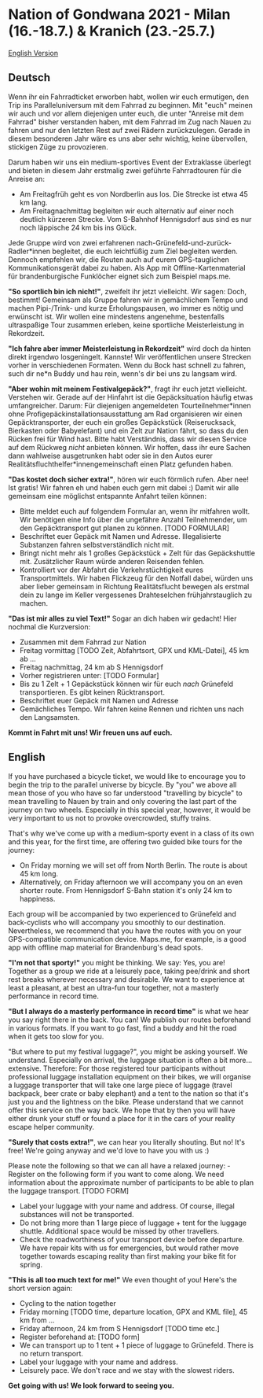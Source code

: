 # Nation of Gondwana 2021 - Milan (16.-18.7.) & Kranich (23.-25.7.)

[English Version](#English)
## Deutsch

Wenn ihr ein Fahrradticket erworben habt, wollen wir euch ermutigen, den Trip ins Paralleluniversum mit dem Fahrrad zu beginnen. Mit "euch" meinen wir auch und vor allem diejenigen unter euch, die unter "Anreise mit dem Fahrrad" bisher verstanden haben, mit dem Fahrrad im Zug nach Nauen zu fahren und nur den letzten Rest auf zwei Rädern zurückzulegen. Gerade in diesem besonderen Jahr wäre es uns aber sehr wichtig, keine übervollen, stickigen Züge zu provozieren.

 Darum haben wir uns ein medium-sportives Event der Extraklasse überlegt und bieten in diesem Jahr erstmalig zwei geführte Fahrradtouren für die Anreise an: 
- Am Freitagfrüh geht es von Nordberlin aus los. Die Strecke ist etwa 45 km lang. 
- Am Freitagnachmittag begleiten wir euch alternativ auf einer noch deutlich kürzeren Strecke. Vom S-Bahnhof Hennigsdorf aus sind es nur noch läppische 24 km bis ins Glück.
 
Jede Gruppe wird von zwei erfahrenen nach-Grünefeld-und-zurück-Radler\*innen begleitet, die euch leichtfüßig zum Ziel begleiten werden. Dennoch empfehlen wir, die Routen auch auf eurem GPS-tauglichen Kommunikationsgerät dabei zu haben. Als App mit Offline-Kartenmaterial für brandenburgische Funklöcher eignet sich zum Beispiel maps.me.

**"So sportlich bin ich nicht!"**, zweifelt ihr jetzt vielleicht. Wir sagen: Doch, bestimmt! Gemeinsam als Gruppe fahren wir in gemächlichem Tempo und machen Pipi-/Trink- und kurze Erholungspausen, wo immer es nötig und erwünscht ist. Wir wollen eine mindestens angenehme, bestenfalls ultraspaßige Tour zusammen erleben, keine sportliche Meisterleistung in Rekordzeit. 

**"Ich fahre aber immer Meisterleistung in Rekordzeit"** wird doch da hinten direkt irgendwo losgeningelt. Kannste! Wir veröffentlichen unsere Strecken vorher in verschiedenen Formaten. Wenn du Bock hast schnell zu fahren, such dir ne\*n Buddy und hau rein, wenn's dir bei uns zu langsam wird. 

**"Aber wohin mit meinem Festivalgepäck?"**, fragt ihr euch jetzt vielleicht. Verstehen wir. Gerade auf der Hinfahrt ist die Gepäcksituation häufig etwas umfangreicher. Darum: Für diejenigen angemeldeten Tourteilnehmer\*innen ohne Profigepäckinstallationsausstattung am Rad organisieren wir einen Gepäcktransporter, der euch ein großes Gepäckstück (Reiserucksack, Bierkasten oder Babyelefant) und ein Zelt zur Nation fährt, so dass du den Rücken frei für Wind hast. Bitte habt Verständnis, dass wir diesen Service auf dem Rückweg *nicht* anbieten können. Wir hoffen, dass ihr eure Sachen dann wahlweise ausgetrunken habt oder sie in den Autos eurer Realitätsfluchthelfer\*innengemeinschaft einen Platz gefunden haben.

**"Das kostet doch sicher extra!"**, hören wir euch förmlich rufen. Aber nee! Ist gratis! Wir fahren eh und haben euch gern mit dabei :)
Damit wir alle gemeinsam eine möglichst entspannte Anfahrt teilen können:
- Bitte meldet euch auf folgendem Formular an, wenn ihr mitfahren wollt. Wir benötigen eine Info über die ungefähre Anzahl Teilnehmender, um den Gepäcktransport gut planen zu können. [TODO FORMULAR]
- Beschriftet euer Gepäck mit Namen und Adresse. Illegalisierte Substanzen fahren selbstverständlich nicht mit. 
- Bringt nicht mehr als 1 großes Gepäckstück + Zelt für das Gepäckshuttle mit. Zusätzlicher Raum würde anderen Reisenden fehlen.
- Kontrolliert vor der Abfahrt die Verkehrstüchtigkeit eures Transportmittels. Wir haben Flickzeug für den Notfall dabei, würden uns aber lieber gemeinsam in Richtung Realitätsflucht bewegen als erstmal dein zu lange im Keller vergessenes Drahteselchen frühjahrstauglich zu machen.

**"Das ist mir alles zu viel Text!"** Sogar an dich haben wir gedacht! Hier nochmal die Kurzversion:
- Zusammen mit dem Fahrrad zur Nation
- Freitag vormittag [TODO Zeit, Abfahrtsort, GPX und KML-Datei], 45 km ab ...
- Freitag nachmittag, 24 km ab S Hennigsdorf
- Vorher registrieren unter: [TODO Formular]
- Bis zu 1 Zelt + 1 Gepäckstück können wir für euch *nach* Grünefeld transportieren. Es gibt keinen Rücktransport.
- Beschriftet euer Gepäck mit Namen und Adresse
- Gemächliches Tempo. Wir fahren keine Rennen und richten uns nach den Langsamsten.

**Kommt in Fahrt mit uns! Wir freuen uns auf euch.**

## <a name="English"></a> English

If you have purchased a bicycle ticket, we would like to encourage you to begin the trip to the parallel universe by bicycle. By "you" we above all mean those of you who have so far understood "travelling by bicycle" to mean travelling to Nauen by train and only covering the last part of the journey on two wheels. Especially in this special year, however, it would be very important to us not to provoke overcrowded, stuffy trains.

 That's why we've come up with a medium-sporty event in a class of its own and this year, for the first time, are offering two guided bike tours for the journey: 
- On Friday morning we will set off from North Berlin. The route is about 45 km long. 
- Alternatively, on Friday afternoon we will accompany you on an even shorter route. From Hennigsdorf S-Bahn station it's only 24 km to happiness.
 
Each group will be accompanied by two experienced to Grünefeld and back-cyclists who will accompany you smoothly to our destination. Nevertheless, we recommend that you have the routes with you on your GPS-compatible communication device. Maps.me, for example, is a good app with offline map material for Brandenburg's dead spots.

**"I'm not that sporty!"** you might be thinking. We say: Yes, you are! Together as a group we ride at a leisurely pace, taking pee/drink and short rest breaks wherever necessary and desirable. We want to experience at least a pleasant, at best an ultra-fun tour together, not a masterly performance in record time. 

**"But I always do a masterly performance in record time"** is what we hear you say right there in the back. You can! We publish our routes beforehand in various formats. If you want to go fast, find a buddy and hit the road when it gets too slow for you. 

"But where to put my festival luggage?", you might be asking yourself. We understand. Especially on arrival, the luggage situation is often a bit more... extensive. Therefore: For those registered tour participants without professional luggage installation equipment on their bikes, we will organise a luggage transporter that will take one large piece of luggage (travel backpack, beer crate or baby elephant) and a tent to the nation so that it's just you and the lightness on the bike. Please understand that we cannot offer this service on the way back. We hope that by then you will have either drunk your stuff or found a place for it in the cars of your reality escape helper community.

**"Surely that costs extra!"**, we can hear you literally shouting. But no! It's free! We're going anyway and we'd love to have you with us :)

Please note the following so that we can all have a relaxed journey:
-Register on the following form if you want to come along. We need information about the approximate number of participants to be able to plan the luggage transport. [TODO FORM]
- Label your luggage with your name and address. Of course, illegal substances will not be transported. 
- Do not bring more than 1 large piece of luggage + tent for the luggage shuttle. Additional space would be missed by other travellers.
- Check the roadworthiness of your transport device before departure. We have repair kits with us for emergencies, but would rather move together towards escaping reality than first making your bike fit for spring.

**"This is all too much text for me!"** We even thought of you! Here's the short version again:
- Cycling to the nation together
- Friday morning [TODO time, departure location, GPX and KML file], 45 km from ...
- Friday afternoon, 24 km from S Hennigsdorf [TODO time etc.]
- Register beforehand at: [TODO form]
- We can transport up to 1 tent + 1 piece of luggage to Grünefeld. There is no return transport.
- Label your luggage with your name and address.
- Leisurely pace. We don't race and we stay with the slowest riders.

**Get going with us! We look forward to seeing you.**
